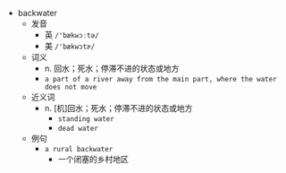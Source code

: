 - backwater
  - 发音
    - 英 `/'bækwɔːtə/`
    - 美 `/'bækwɔtɚ/`
  - 词义
    - n. 回水；死水；停滞不进的状态或地方
    - `a part of a river away from the main part, where the water does not move`
  - 近义词
    - n. [机]回水；死水；停滞不进的状态或地方
      - `standing water`
      - `dead water`
  - 例句
    - `a rural backwater`
      - 一个闭塞的乡村地区

